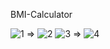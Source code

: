 BMI-Calculator

![1](https://github.com/shammisk/BMI-Calculator/assets/99946678/d8805afe-9a52-4c22-b9e0-9cb0570e6767)  =>   ![2](https://github.com/shammisk/BMI-Calculator/assets/99946678/1bc9b81d-a832-46c1-9b92-b78c06ae97d2) 
![3](https://github.com/shammisk/BMI-Calculator/assets/99946678/4490155d-09a5-4477-96ba-d37fce50f36a)  => ![4](https://github.com/shammisk/BMI-Calculator/assets/99946678/bb6e9450-849b-4794-a282-2900d984772e)




